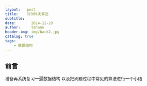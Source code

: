 ```yaml
---
layout:   post
title:    马尔科夫算法
subtitle:   
date:       2024-12-20
author:     tahano
header-img: img/back2.jpg
catalog: true
tags:
    - 数据结构
---
```


## 前言

准备再系统复习一遍数据结构 以及把刷题过程中常见的算法进行一个小结 




